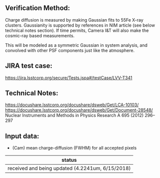 Verification Method:
---

Charge diffusion is measured by making Gaussian fits to 55Fe X-ray clusters. 
Gaussianity is supported by references in NIM article (see below technical notes section). 
If time permits, Camera I&T will also make the cosmic-ray based measurements.

This will be modeled as a symmetric Gaussian in system analysis, and convolved with other PSF components just like the atmosphere.

JIRA test case:
---
https://jira.lsstcorp.org/secure/Tests.jspa#/testCase/LVV-T341

Technical Notes:
---
https://docushare.lsstcorp.org/docushare/dsweb/Get/LCA-10103/
https://docushare.lsstcorp.org/docushare/dsweb/Get/Document-28548/
Nuclear Instruments and Methods in Physics Research A 695 (2012) 296–297

Input data:
---
* (Cam) mean charge-diffusion (FWHM) for all accepted pixels

status |
-|
received and being updated (4.2241um, 6/15/2018)|


